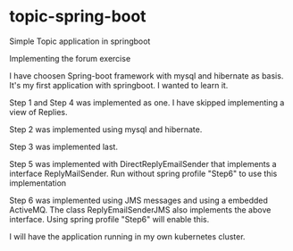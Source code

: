# topic-spring-boot
Simple Topic application in springboot

Implementing the forum exercise

I have choosen Spring-boot framework with mysql and hibernate as basis. It's my first application with springboot. 
I wanted to learn it. 

Step 1 and Step 4 was implemented as one. I have skipped implementing a view of Replies.

Step 2 was implemented using mysql and hibernate.

Step 3 was implemented last.

Step 5 was implemented with DirectReplyEmailSender that implements a interface ReplyMailSender. 
Run without spring profile "Step6" to use this implementation

Step 6 was implemented using JMS messages and using a embedded ActiveMQ. The class ReplyEmailSenderJMS 
also implements the above interface. Using spring profile "Step6" will enable this. 

I will have the application running in my own kubernetes cluster.

